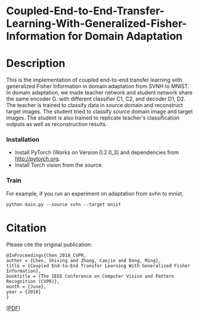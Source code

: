 # Coupled-End-to-End-Transfer-Learning-With-Generalized-Fisher-Information for Domain Adaptation

# Description

This is the implementation of coupled end-to-end transfer learning with generalized Fisher Information in domain adaptation from SVNH to MNIST.
In domain adaptation, we made teacher network and student network share the same encoder G. with different classifier C1, C2, and decoder D1, D2.
The teacher is trained to classify data in source domain and reconstruct target images. The student tried to classify source domain image and target images.
The student is also trained to replicate teacher's classification outputs as well as reconstruction results.




### Installation
- Install PyTorch (Works on Version 0.2.0_3) and dependencies from http://pytorch.org.
- Install Torch vision from the source.


### Train
For example, if you run an experiment on adaptation from svhn to mnist,
```
python main.py --source svhn --target mnist
```


# Citation

Please cite the original publication:

<pre><code>@InProceedings{Chen_2018_CVPR,
author = {Chen, Shixing and Zhang, Caojin and Dong, Ming},
title = {Coupled End-to-End Transfer Learning With Generalized Fisher Information},
booktitle = {The IEEE Conference on Computer Vision and Pattern Recognition (CVPR)},
month = {June},
year = {2018}
}</code></pre>

[[PDF](http://openaccess.thecvf.com/content_cvpr_2018/papers/Chen_Coupled_End-to-End_Transfer_CVPR_2018_paper.pdf)] 
